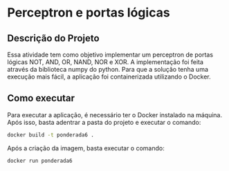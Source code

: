 # Perceptron e portas lógicas

## Descrição do Projeto

Essa atividade tem como objetivo implementar um perceptron de portas lógicas NOT, AND, OR, NAND, NOR e XOR. A implementação foi feita através da biblioteca numpy do python. Para que a solução tenha uma execução mais fácil, a aplicação foi containerizada utilizando o Docker.

## Como executar

Para executar a aplicação, é necessário ter o Docker instalado na máquina. Após isso, basta adentrar a pasta do projeto e executar o comando:

```bash
docker build -t ponderada6 .
```

Após a criação da imagem, basta executar o comando:

```bash
docker run ponderada6
```
